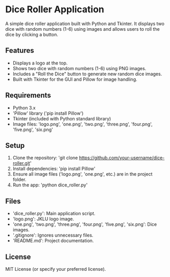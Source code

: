 # Dice Roller Application

A simple dice roller application built with Python and Tkinter. It displays two dice with random numbers (1-6) using images and allows users to roll the dice by clicking a button.

## Features
- Displays a logo at the top.
- Shows two dice with random numbers (1-6) using PNG images.
- Includes a "Roll the Dice" button to generate new random dice images.
- Built with Tkinter for the GUI and Pillow for image handling.

## Requirements
- Python 3.x
- 'Pillow' library ('pip install Pillow')
- Tkinter (included with Python standard library)
- Image files: 'logo.png', 'one.png', 'two.png', 'three.png', 'four.png', 'five.png', 'six.png'

## Setup
1. Clone the repository: 'git clone https://github.com/your-username/dice-roller.git'
2. Install dependencies: 'pip install Pillow'
3. Ensure all image files ('logo.png', 'one.png', etc.) are in the project folder.
4. Run the app: 'python dice_roller.py'

## Files
- 'dice_roller.py': Main application script.
- 'logo.png': JKLU logo image.
- 'one.png', 'two.png', 'three.png', 'four.png', 'five.png', 'six.png': Dice images.
- '.gitignore': Ignores unnecessary files.
- 'README.md': Project documentation.

## License
MIT License (or specify your preferred license).
